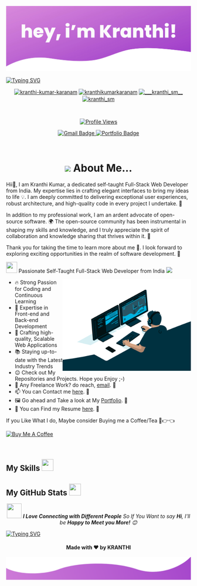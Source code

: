 <img src="https://raw.githubusercontent.com/kranthikumarkaranam/kranthikumarkaranam/main/Hero%20Section.jpg" width="auto" height="auto">

[![Typing SVG](https://readme-typing-svg.demolab.com?font=poppins&weight=900&size=35&pause=1000&center=true&width=1000&height=100&lines=Hello+there!+%F0%9F%91%8B+My+name+is+Kranthi+Kumar;I'm+a+Full-Stack+Developer+%F0%9F%91%A8%E2%80%8D%F0%9F%92%BB;Feel+free+to+get+in+touch+with+me+anytime+%F0%9F%93%AB;It's+nice+to+meet+you+%F0%9F%98%8A;I'm+here+to+assist+you+in+any+way+I+can+%F0%9F%A4%9D)](https://git.io/typing-svg)

<!-- [![Typing SVG](https://readme-typing-svg.demolab.com?font=poppins&weight=900&size=30&pause=1000&center=true&width=1000&height=100&lines=Thanks+for+visiting+my+profile!+%F0%9F%99%8F;Come+back+soon...+%F0%9F%91%80)](https://git.io/typing-svg) -->

<p align="center">
<a href="https://linkedin.com/in/kranthi-kumar-karanam" target="blank"><img align="center" src="https://raw.githubusercontent.com/rahuldkjain/github-profile-readme-generator/master/src/images/icons/Social/linked-in-alt.svg" alt="kranthi-kumar-karanam" height="30" width="40" /></a>
<a href="https://fb.com/kranthikumarkaranam" target="blank"><img align="center" src="https://raw.githubusercontent.com/rahuldkjain/github-profile-readme-generator/master/src/images/icons/Social/facebook.svg" alt="kranthikumarkaranam" height="30" width="40" /></a>
<a href="https://instagram.com/___kranthi_sm__" target="blank"><img align="center" src="https://raw.githubusercontent.com/rahuldkjain/github-profile-readme-generator/master/src/images/icons/Social/instagram.svg" alt="___kranthi_sm__" height="30" width="40" /></a>
<a href="https://twitter.com/kranthi_sm" target="blank"><img align="center" src="https://raw.githubusercontent.com/rahuldkjain/github-profile-readme-generator/master/src/images/icons/Social/twitter.svg" alt="kranthi_sm" height="30" width="40" /></a>
  
</p>

<br>

<p align="center">
  <a href="https://visitcount.itsvg.in" target="_blank">
    <img src="https://visitcount.itsvg.in/api?id=kranthikumarkaranam&icon=0&color=0" alt="Profile Views" />
  </a>
</p>

<p align="center">
  <a href="mailto:2019271@iiitdmj.ac.in" target="_blank">
    <img src="https://img.shields.io/badge/-2019271@iiitdmj.ac.in-c14438?style=flat&logo=Gmail&logoColor=white&link=mailto:2019271@iiitdmj.ac.in" alt="Gmail Badge" />
  </a>
  <a href="https://kranthi-kumar.netlify.app//" target="_blank">
    <img src="https://img.shields.io/badge/portfolio-web-blue?style=flat&link=https://kranthi-kumar.netlify.app//" alt="Portfolio Badge" />
  </a>
</p>

<br>

<h1 align="center"><img src="https://media.giphy.com/media/hvRJCLFzcasrR4ia7z/giphy.gif" width="40"> About Me... </h1>


Hii👋, I am Kranthi Kumar, a dedicated self-taught Full-Stack Web Developer from India. My expertise lies in crafting elegant interfaces to bring my ideas to life 💡. I am deeply committed to delivering exceptional user experiences, robust architecture, and high-quality code in every project I undertake. 🚀

In addition to my professional work, I am an ardent advocate of open-source software. 🌍 The open-source community has been instrumental in shaping my skills and knowledge, and I truly appreciate the spirit of collaboration and knowledge sharing that thrives within it. 🤝

Thank you for taking the time to learn more about me 🙏. I look forward to exploring exciting opportunities in the realm of software development. 💼

<p> <img src = "https://raw.githubusercontent.com/rahulbanerjee26/githubProfileReadmeGenerator/main/gifs/needABreak.gif" width = 30 height= 30> Passionate Self-Taught Full-Stack Web Developer from India <img src="https://media.giphy.com/media/WUlplcMpOCEmTGBtBW/giphy.gif" width="40"> 
</p>
    <img align="right" alt="GIF" src="https://raw.githubusercontent.com/kranthikumarkaranam/kranthikumarkaranam/main/Hero-2.gif" width="350" height="250" />

- 🔥 Strong Passion for Coding and Continuous Learning
- 💼 Expertise in Front-end and Back-end Development
- 🚀 Crafting high-quality, Scalable Web Applications
- 📚 Staying up-to-date with the Latest Industry Trends
- 😉 Check out My Repositories and Projects. Hope you Enjoy ;-)
- 💼 Any Freelance Work? do reach, [email](mailto:2019271@iiitdmj.ac.in). 🔗
- 📫 You can Contact me [here](mailto:2019271@iiitdmj.ac.in). 🔗
- 🖼️ Go ahead and Take a look at My [Portfolio](https://kranthi-kumar.netlify.app/). 🔗
- 📄 You can Find my Resume [here](https://drive.google.com/file/d/1hesjkak0pH04uo4s5px5j-IqV4NAl8m0/view?usp=sharing). 🔗
<p>If you Like What I do, Maybe consider Buying me a Coffee/Tea 🥺👉👈</p>
<a href="https://www.buymeacoffee.com" target="_blank"><img src="https://cdn.buymeacoffee.com/buttons/v2/default-red.png" alt="Buy Me A Coffee" width="150" ></a>
</p>

<br>

<h2> My Skills <img src = "https://raw.githubusercontent.com/rahulbanerjee26/githubProfileReadmeGenerator/main/gifs/code.gif" width = 32px height=32px> </h2>

<h2> My GitHub Stats <img src='https://raw.githubusercontent.com/rahulbanerjee26/githubProfileReadmeGenerator/main/gifs/github.gif' width='32px' height=32px> </h2>

<p align="center"><img src="https://media.giphy.com/media/LnQjpWaON8nhr21vNW/giphy.gif" width="40
" height="40"> <em><b>I Love Connecting with Different People</b> So If You Want to say <b>Hi</b>, I'll be <b>Happy to Meet you More!</b> 😊</em></p>


[![Typing SVG](https://readme-typing-svg.demolab.com?font=poppins&weight=900&size=30&pause=1000&center=true&width=1000&height=100&lines=Thanks+for+visiting+my+profile!+%F0%9F%99%8F;Come+back+soon...+%F0%9F%91%80)](https://git.io/typing-svg)

<h4 align="center">Made with ❤️ by KRANTHI</h4>

<img src="https://raw.githubusercontent.com/kranthikumarkaranam/kranthikumarkaranam/main/Footer%20Section.png" width="auto" height="auto">
